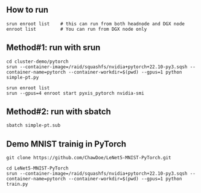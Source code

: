## How to run

```Shell
srun enroot list  	# this can run from both headnode and DGX node
enroot list 		# You can run from DGX node only
```

## Method#1: run with srun
```Shell
cd cluster-demo/pytorch
srun --container-image=/raid/squashfs/nvidia+pytorch+22.10-py3.sqsh --container-name=pytorch --container-workdir=$(pwd) --gpus=1 python simple-pt.py
```
```Shell
srun enroot list
srun --gpus=4 enroot start pyxis_pytorch nvidia-smi
```

## Method#2: run with sbatch
```Shell
sbatch simple-pt.sub
```

## Demo MNIST trainig in PyTorch
```Shell
git clone https://github.com/ChawDoe/LeNet5-MNIST-PyTorch.git

cd LeNet5-MNIST-PyTorch
srun --container-image=/raid/squashfs/nvidia+pytorch+22.10-py3.sqsh --container-name=pytorch --container-workdir=$(pwd) --gpus=1 python train.py
```
